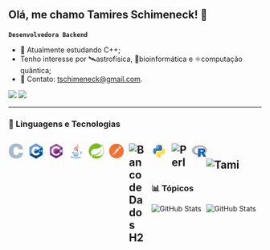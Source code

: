 ## Olá, me chamo Tamires Schimeneck! 🌝
**`Desenvolvedora Backend`**
 
- 🔭 Atualmente estudando C++;
- Tenho interesse por 🛰️astrofísica, 🧬bioinformática e ⚛️computação quântica;
- 📧 Contato: tschimeneck@gmail.com.

<div>
  <a href = "mailto:tschimeneck@gmail.com"><img src="https://img.shields.io/badge/-Gmail-%23333?style=for-the-badge&logo=gmail&logoColor=white" target="_blank"></a>
  <a href="https://www.linkedin.com/in/tamires-schimeneck-748867317/" target="_blank"><img src="https://img.shields.io/badge/-LinkedIn-%230077B5?style=for-the-badge&logo=linkedin&logoColor=white" target="_blank"></a> 
</div>

---
 
### 🤖 Linguagens e Tecnologias
<img 
    align="left" 
    alt="C"
    title="C" 
    width="30px" 
    style="padding-right: 10px;" 
    src="https://raw.githubusercontent.com/devicons/devicon/master/icons/c/c-original.svg" 
/>
<img 
    align="left" 
    alt="C++"
    title="C++" 
    width="30px" 
    style="padding-right: 10px;" 
    src="https://raw.githubusercontent.com/devicons/devicon/master/icons/cplusplus/cplusplus-original.svg" 
/>
<img 
    align="left" 
    alt="C#"
    title="C#" 
    width="30px" 
    style="padding-right: 10px;" 
    src="https://raw.githubusercontent.com/devicons/devicon/master/icons/csharp/csharp-original.svg" 
/>
<img 
    align="left" 
    alt="Java"
    title="Java" 
    width="30px" 
    style="padding-right: 10px;" 
    src="https://raw.githubusercontent.com/devicons/devicon/master/icons/java/java-original.svg" 
/>
<img 
    align="left" 
    alt="Spring"
    title="Spring" 
    width="30px" 
    style="padding-right: 10px;" 
    src="https://raw.githubusercontent.com/devicons/devicon/master/icons/spring/spring-original.svg" 
/>
<img 
    align="left" 
    alt="Postman"
    title="Postman" 
    width="30px" 
    style="padding-right: 10px;" 
    src="https://raw.githubusercontent.com/devicons/devicon/master/icons/postman/postman-original.svg" 
/>
<img 
    align="left" 
    alt="Banco de Dados H2"
    title="Banco de Dados H2" 
    width="35px" 
    style="padding-right: 10px;" 
    src="https://media.discordapp.net/attachments/1373461587314348166/1380269769697001713/images-removebg-preview.png?ex=684343e5&is=6841f265&hm=899108d8bdd475e7dd4afafe7c65af9c32bfdcee60acea82b4d99189b5df3aab&=&format=webp&quality=lossless" 
/>
<img 
    align="left" 
    alt="Python"
    title="Python" 
    width="30px" 
    style="padding-right: 10px;" 
    src="https://raw.githubusercontent.com/devicons/devicon/master/icons/python/python-original.svg" 
/>
<img 
    align="left" 
    alt="Perl"
    title="Perl" 
    width="30px" 
    style="padding-right: 10px;" 
    src="https://media.discordapp.net/attachments/1373461587314348166/1380268411015397446/imagem_2025-06-05_162011399-removebg-preview.png?ex=684342a1&is=6841f121&hm=6628f800c62ab6e785f90fd86716ba4f80d68cec51907898f8029f47c3872006&=&format=webp&quality=lossless" 
/>
<img 
    align="left" 
    alt="R"
    title="R" 
    width="30px" 
    style="padding-right: 10px;" 
    src="https://raw.githubusercontent.com/devicons/devicon/master/icons/r/r-original.svg" 
/>
<img 
    align="right" 
    alt="Tami"
    title="Olá!" 
    width="100px" 
    style="padding-right: 10px;" 
    src="https://media.discordapp.net/attachments/1373461587314348166/1373677194739716156/tami.gif?ex=682b4814&is=6829f694&hm=64db7b77571f457efd0d482b3b0283a92ede238111e122d81d25ea6d478dd03e&=" 
/>
<br/>
<br/>
---
 

### 📊 Tópicos

<p>
  <img 
    align="left" 
    alt="GitHub Stats" 
    height="150" 
    style="padding-right: 10px;" 
    src="https://github-readme-stats.vercel.app/api?username=tamischim&show_icons=true&rank_icon=github&theme=dracula&bg_color=DEG,06033B,F0A6DA&locale=pt-br" 
  />

<img 
      align="left" 
      alt="GitHub Stats" 
      height="80" 
      src="https://github-readme-stats.vercel.app/api/top-langs/?username=tamischim&hide_progress=true&theme=dracula&bg_color=DEG,06033B,F0A6DA&locale=pt-br" 
  />

</p>
